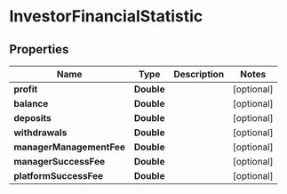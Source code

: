 # InvestorFinancialStatistic

## Properties
Name | Type | Description | Notes
------------ | ------------- | ------------- | -------------
**profit** | **Double** |  |  [optional]
**balance** | **Double** |  |  [optional]
**deposits** | **Double** |  |  [optional]
**withdrawals** | **Double** |  |  [optional]
**managerManagementFee** | **Double** |  |  [optional]
**managerSuccessFee** | **Double** |  |  [optional]
**platformSuccessFee** | **Double** |  |  [optional]
